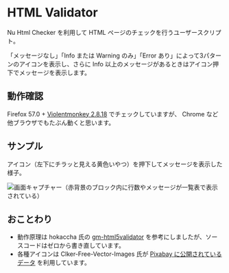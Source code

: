 # HTML Validator

Nu Html Checker を利用して HTML ページのチェックを行うユーザースクリプト。

「メッセージなし」「Info または Warning のみ」「Error あり」によって3パターンのアイコンを表示し、さらに Info 以上のメッセージがあるときはアイコン押下でメッセージを表示します。

## 動作確認

Firefox 57.0 + [Violentmonkey 2.8.18](https://addons.mozilla.org/ja/firefox/addon/violentmonkey/) でチェックしていますが、 Chrome など他ブラウザでもたぶん動くと思います。

## サンプル

アイコン（左下にチラッと見える黄色いやつ）を押下してメッセージを表示した様子。

![画面キャプチャー（赤背景のブロック内に行数やメッセージが一覧表で表示されている）](https://user-images.githubusercontent.com/4138486/32881418-88bbdace-caf4-11e7-816e-4f1b97fa61bd.png)

## おことわり

* 動作原理は hokaccha 氏の [gm-html5validator](https://github.com/hokaccha/gm-html5validator) を参考にしましたが、ソースコードはゼロから書き直しています。
* 各種アイコンは Clker-Free-Vector-Images 氏が [Pixabay に公開されているデータ](https://pixabay.com/ja/%E7%9B%AE%E7%9B%9B%E3%82%8A-%E3%82%A2%E3%82%B9%E3%82%BF%E3%83%AA%E3%82%B9%E3%82%AF-%E3%82%AF%E3%83%AD%E3%82%B9-%E8%B5%A4-%E7%B7%91-%E9%BB%84%E8%89%B2-%E3%83%81%E3%82%A7%E3%83%83%E3%82%AF-%E8%AD%A6%E5%91%8A-40678/) を利用しています。
